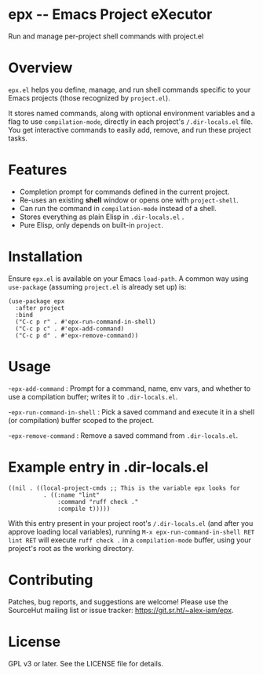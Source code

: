 # epx -- Emacs Project eXecutor


Run and manage per-project shell commands with project.el


# Overview

`epx.el` helps you define, manage, and run shell commands specific to
your Emacs projects (those recognized by `project.el`).

It stores named commands, along with optional environment variables and
a flag to use `compilation-mode`, directly in each project's
`/.dir-locals.el` file. You get interactive commands to easily add,
remove, and run these project tasks.

# Features

-   Completion prompt for commands defined in the current project.
-   Re-uses an existing **shell** window or opens one with
    `project-shell`.
-   Can run the command in `compilation-mode` instead of a
    shell.
-   Stores everything as plain Elisp in `.dir-locals.el` .
-   Pure Elisp, only depends on built-in `project`.

# Installation

Ensure `epx.el` is available on your Emacs `load-path`. A common way
using `use-package` (assuming `project.el` is already set up) is:

```
(use-package epx
  :after project
  :bind
  ("C-c p r" . #'epx-run-command-in-shell)
  ("C-c p c" . #'epx-add-command)
  ("C-c p d" . #'epx-remove-command))
```

# Usage

-`epx-add-command`
:   Prompt for a command, name, env vars, and whether to use a
    compilation buffer; writes it to `.dir-locals.el`.

-`epx-run-command-in-shell`
:   Pick a saved command and execute it in a shell (or compilation)
    buffer scoped to the project.

-`epx-remove-command`
:   Remove a saved command from `.dir-locals.el`.

# Example entry in .dir-locals.el

```
((nil . ((local-project-cmds ;; This is the variable epx looks for
          . ((:name "lint"
              :command "ruff check ."
              :compile t)))))
```

With this entry present in your project root's `/.dir-locals.el` (and
after you approve loading local variables), running
`M-x epx-run-command-in-shell RET lint RET` will execute `ruff check .`
in a `compilation-mode` buffer, using your project's root as the
working directory.

# Contributing

Patches, bug reports, and suggestions are welcome! Please use the
SourceHut mailing list or issue tracker:
<https://git.sr.ht/~alex-iam/epx>.

# License

GPL v3 or later. See the LICENSE file for details.
